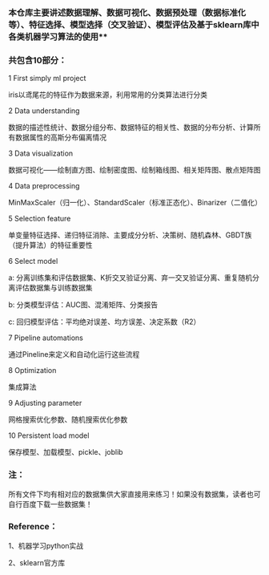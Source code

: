 ### 本仓库主要讲述数据理解、数据可视化、数据预处理（数据标准化等）、特征选择、模型选择（交叉验证）、模型评估及基于sklearn库中各类机器学习算法的使用**

### 共包含10部分：

1 First simply ml project

iris以鸢尾花的特征作为数据来源，利用常用的分类算法进行分类

2 Data understanding

数据的描述性统计、数据分组分布、数据特征的相关性、数据的分布分析、计算所有数据属性的高斯分布偏离情况

3 Data visualization

数据可视化——绘制直方图、绘制密度图、绘制箱线图、相关矩阵图、散点矩阵图

4 Data preprocessing

MinMaxScaler（归一化）、StandardScaler（标准正态化）、Binarizer（二值化）

5 Selection feature

单变量特征选择、递归特征消除、主要成分分析、决策树、随机森林、GBDT族（提升算法）的特征重要性

6 Select model

a: 分离训练集和评估数据集、K折交叉验证分离、弃一交叉验证分离、重复随机分离评估数据集与训练数据集

b: 分类模型评估：AUC图、混淆矩阵、分类报告

c: 回归模型评估：平均绝对误差、均方误差、决定系数（R2）

7 Pipeline automations

通过Pineline来定义和自动化运行这些流程

8 Optimization 

集成算法

9 Adjusting parameter

网格搜索优化参数、随机搜索优化参数

10 Persistent load model

保存模型、加载模型、pickle、joblib

### 注：

所有文件下均有相对应的数据集供大家直接用来练习！如果没有数据集，读者也可自行百度下载一些数据集！

### Reference：

1、机器学习python实战

2、sklearn官方库
